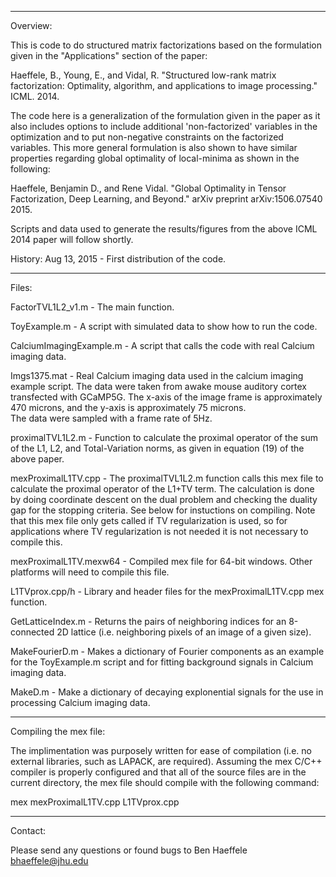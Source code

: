 ***************************************************************************

Overview:

This is code to do structured matrix factorizations based on the
formulation given in the "Applications" section of the paper:

Haeffele, B., Young, E., and Vidal, R. "Structured low-rank matrix 
factorization: Optimality, algorithm, and applications to image 
processing." ICML. 2014.

The code here is a generalization of the formulation given in the
paper as it also includes options to include additional 'non-factorized'
variables in the optimization and to put non-negative constraints on the 
factorized variables.  This more general formulation is also shown to have 
similar properties regarding global optimality of local-minima as shown in 
the following:

Haeffele, Benjamin D., and Rene Vidal. "Global Optimality in Tensor 
Factorization, Deep Learning, and Beyond." arXiv preprint arXiv:1506.07540
2015.

Scripts and data used to generate the results/figures from the above 
ICML 2014 paper will follow shortly.

History:
    Aug 13, 2015 - First distribution of the code.

***************************************************************************

Files:

FactorTVL1L2_v1.m - The main function.

ToyExample.m - A script with simulated data to show how to run the code.

CalciumImagingExample.m - A script that calls the code with real Calcium 
    imaging data.

Imgs1375.mat - Real Calcium imaging data used in the calcium imaging 
    example script. The data were taken from awake mouse auditory cortex 
    transfected with GCaMP5G.  The x-axis of the image frame is 
    approximately 470 microns, and the y-axis is approximately 75 microns.  
    The data were sampled with a frame rate of 5Hz.

proximalTVL1L2.m - Function to calculate the proximal operator of the sum
    of the L1, L2, and Total-Variation norms, as given in equation (19) of
    the above paper.

mexProximalL1TV.cpp - The proximalTVL1L2.m function calls this mex file to 
    calculate the proximal operator of the L1+TV term.  The calculation is
    done by doing coordinate descent on the dual problem and checking the
    duality gap for the stopping criteria.  See below for instuctions on
    compiling.  Note that this mex file only gets called if TV 
    regularization is used, so for applications where TV 
    regularization is not needed it is not necessary to compile this.

mexProximalL1TV.mexw64 - Compiled mex file for 64-bit windows.  Other 
    platforms will need to compile this file.

L1TVprox.cpp/h - Library and header files for the mexProximalL1TV.cpp mex
    function.

GetLatticeIndex.m - Returns the pairs of neighboring indices for an
    8-connected 2D lattice (i.e. neighboring pixels of an image of a 
    given size).

MakeFourierD.m - Makes a dictionary of Fourier components as an example for
    the ToyExample.m script and for fitting background signals in Calcium
    imaging data.

MakeD.m - Make a dictionary of decaying explonential signals for the use in
    processing Calcium imaging data.
***************************************************************************

Compiling the mex file:

The implimentation was purposely written for ease of compilation (i.e. no 
external libraries, such as LAPACK, are required).  Assuming the mex C/C++
compiler is properly configured and that all of the source files are in the
current directory, the mex file should compile with the following command:

mex mexProximalL1TV.cpp L1TVprox.cpp
***************************************************************************

Contact:

Please send any questions or found bugs to Ben Haeffele
bhaeffele@jhu.edu